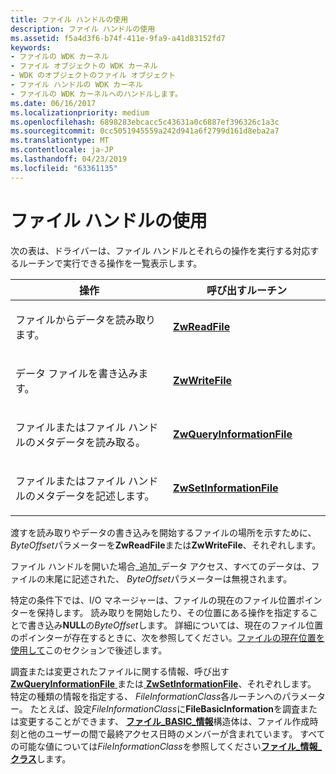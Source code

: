 ```yaml
---
title: ファイル ハンドルの使用
description: ファイル ハンドルの使用
ms.assetid: f5a4d3f6-b74f-411e-9fa9-a41d83152fd7
keywords:
- ファイルの WDK カーネル
- ファイル オブジェクトの WDK カーネル
- WDK のオブジェクトのファイル オブジェクト
- ファイル ハンドルの WDK カーネル
- ファイルの WDK カーネルへのハンドルします。
ms.date: 06/16/2017
ms.localizationpriority: medium
ms.openlocfilehash: 6898283ebcacc5c43631a0c6887ef396326c1a3c
ms.sourcegitcommit: 0cc5051945559a242d941a6f2799d161d8eba2a7
ms.translationtype: MT
ms.contentlocale: ja-JP
ms.lasthandoff: 04/23/2019
ms.locfileid: "63361135"
---
```

# <a name="using-a-file-handle"></a>ファイル ハンドルの使用





次の表は、ドライバーは、ファイル ハンドルとそれらの操作を実行する対応するルーチンで実行できる操作を一覧表示します。

<table>
<colgroup>
<col width="50%" />
<col width="50%" />
</colgroup>
<thead>
<tr class="header">
<th>操作</th>
<th>呼び出すルーチン</th>
</tr>
</thead>
<tbody>
<tr class="odd">
<td><p>ファイルからデータを読み取ります。</p></td>
<td><p><a href="https://msdn.microsoft.com/library/windows/hardware/ff567072" data-raw-source="[&lt;strong&gt;ZwReadFile&lt;/strong&gt;](https://msdn.microsoft.com/library/windows/hardware/ff567072)"><strong>ZwReadFile</strong></a></p></td>
</tr>
<tr class="even">
<td><p>データ ファイルを書き込みます。</p></td>
<td><p><a href="https://msdn.microsoft.com/library/windows/hardware/ff567121" data-raw-source="[&lt;strong&gt;ZwWriteFile&lt;/strong&gt;](https://msdn.microsoft.com/library/windows/hardware/ff567121)"><strong>ZwWriteFile</strong></a></p></td>
</tr>
<tr class="odd">
<td><p>ファイルまたはファイル ハンドルのメタデータを読み取る。</p></td>
<td><p><a href="https://msdn.microsoft.com/library/windows/hardware/ff567052" data-raw-source="[&lt;strong&gt;ZwQueryInformationFile&lt;/strong&gt;](https://msdn.microsoft.com/library/windows/hardware/ff567052)"><strong>ZwQueryInformationFile</strong></a></p></td>
</tr>
<tr class="even">
<td><p>ファイルまたはファイル ハンドルのメタデータを記述します。</p></td>
<td><p><a href="https://msdn.microsoft.com/library/windows/hardware/ff567096" data-raw-source="[&lt;strong&gt;ZwSetInformationFile&lt;/strong&gt;](https://msdn.microsoft.com/library/windows/hardware/ff567096)"><strong>ZwSetInformationFile</strong></a></p></td>
</tr>
</tbody>
</table>

 

渡すを読み取りやデータの書き込みを開始するファイルの場所を示すために、 *ByteOffset*パラメーターを**ZwReadFile**または**ZwWriteFile**、それぞれします。

ファイル ハンドルを開いた場合\_追加\_データ アクセス、すべてのデータは、ファイルの末尾に記述された、 *ByteOffset*パラメーターは無視されます。

特定の条件下では、I/O マネージャーは、ファイルの現在のファイル位置ポインターを保持します。 読み取りを開始したり、その位置にある操作を指定することで書き込み**NULL**の*ByteOffset*します。 詳細については、現在のファイル位置のポインターが存在するときに、次を参照してください。[ファイルの現在位置を使用して](using-the-current-file-position.md)このセクションで後述します。

調査または変更されたファイルに関する情報、呼び出す[ **ZwQueryInformationFile** ](https://msdn.microsoft.com/library/windows/hardware/ff567052)または[ **ZwSetInformationFile**](https://msdn.microsoft.com/library/windows/hardware/ff567096)、それぞれします。 特定の種類の情報を指定する、 *FileInformationClass*各ルーチンへのパラメーター。 たとえば、設定*FileInformationClass*に**FileBasicInformation**を調査または変更することができます、 [**ファイル\_BASIC\_情報**](https://msdn.microsoft.com/library/windows/hardware/ff545762)構造体は、ファイル作成時刻と他のユーザーの間で最終アクセス日時のメンバーが含まれています。 すべての可能な値については*FileInformationClass*を参照してください[**ファイル\_情報\_クラス**](https://msdn.microsoft.com/library/windows/hardware/ff728840)します。

 

 




